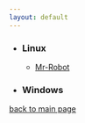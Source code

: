 ```yaml
---
layout: default
---
```


- ### Linux
    - [<p1> Mr-Robot </p1>](./boxes/mr-robot-thm.md)


- ### Windows


[back to main page](./)
